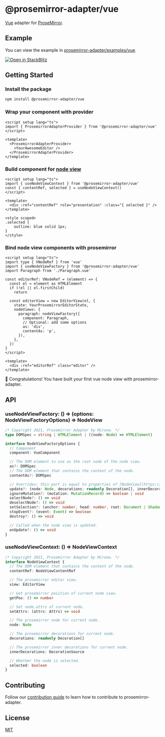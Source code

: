 # @prosemirror-adapter/vue

[Vue](https://vuejs.org/) adapter for [ProseMirror](https://prosemirror.net/).

## Example

You can view the example in [prosemirror-adapter/examples/vue](../../examples/vue/).

[![Open in StackBlitz](https://developer.stackblitz.com/img/open_in_stackblitz.svg)](https://stackblitz.com/github/Saul-Mirone/prosemirror-adapter/tree/main/examples/vue)

## Getting Started

### Install the package

```bash
npm install @prosemirror-adapter/vue
```

### Wrap your component with provider

```vue
<script setup lang="ts">
import { ProsemirrorAdapterProvider } from '@prosemirror-adapter/vue'
</script>

<template>
  <ProsemirrorAdapterProvider>
    <YourAwesomeEditor />
  </ProsemirrorAdapterProvider>
</template>
```

### Build component for [node view](https://prosemirror.net/docs/ref/#view.NodeView)

```vue
<script setup lang="ts">
import { useNodeViewContext } from '@prosemirror-adapter/vue'
const { contentRef, selected } = useNodeViewContext()
</script>

<template>
  <div :ref="contentRef" role="presentation" :class="{ selected }" />
</template>

<style scoped>
.selected {
    outline: blue solid 1px;
}
</style>
```

### Bind node view components with prosemirror

```vue
<script setup lang="ts">
import type { VNodeRef } from 'vue'
import { useNodeViewFactory } from '@prosemirror-adapter/vue'
import Paragraph from './Paragraph.vue'

const editorRef: VNodeRef = (element) => {
  const el = element as HTMLElement
  if (!el || el.firstChild)
    return

  const editorView = new EditorView(el, {
    state: YourProsemirrorEditorState,
    nodeViews: {
      paragraph: nodeViewFactory({
        component: Paragraph,
        // Optional: add some options
        as: 'div',
        contentAs: 'p',
      }),
    },
  })
}
</script>

<template>
  <div :ref="editorRef" class="editor" />
</template>
```

🚀 Congratulations! You have built your first vue node view with prosemirror-adapter.

## API

### useNodeViewFactory: () => (options: NodeViewFactoryOptions) => NodeView

```ts
/* Copyright 2021, Prosemirror Adapter by Mirone. */
type DOMSpec = string | HTMLElement | ((node: Node) => HTMLElement)

interface NodeViewFactoryOptions {
  // Component
  component: VueComponent

  // The DOM element to use as the root node of the node view.
  as?: DOMSpec
  // The DOM element that contains the content of the node.
  contentAs?: DOMSpec

  // Overrides: this part is equal to properties of [NodeView](https://prosemirror.net/docs/ref/#view.NodeView)
  update?: (node: Node, decorations: readonly Decoration[], innerDecorations: DecorationSource) => boolean | void
  ignoreMutation?: (mutation: MutationRecord) => boolean | void
  selectNode?: () => void
  deselectNode?: () => void
  setSelection?: (anchor: number, head: number, root: Document | ShadowRoot) => void
  stopEvent?: (event: Event) => boolean
  destroy?: () => void

  // Called when the node view is updated.
  onUpdate?: () => void
}
```

### useNodeViewContext: () => NodeViewContext

```ts
/* Copyright 2021, Prosemirror Adapter by Mirone. */
interface NodeViewContext {
  // The DOM element that contains the content of the node.
  contentRef: NodeViewContentRef

  // The prosemirror editor view.
  view: EditorView

  // Get prosemirror position of current node view.
  getPos: () => number

  // Set node.attrs of current node.
  setAttrs: (attrs: Attrs) => void

  // The prosemirror node for current node.
  node: Node

  // The prosemirror decorations for current node.
  decorations: readonly Decoration[]

  // The prosemirror inner decorations for current node.
  innerDecorations: DecorationSource

  // Whether the node is selected.
  selected: boolean
}
```

## Contributing

Follow our [contribution guide](../../CONTRIBUTING.md) to learn how to contribute to prosemirror-adapter.

## License

[MIT](../../LICENSE)
